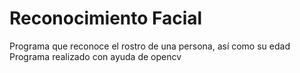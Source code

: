 # Reconocimiento Facial

Programa que reconoce el rostro de una persona, así como su edad
Programa realizado con ayuda de opencv